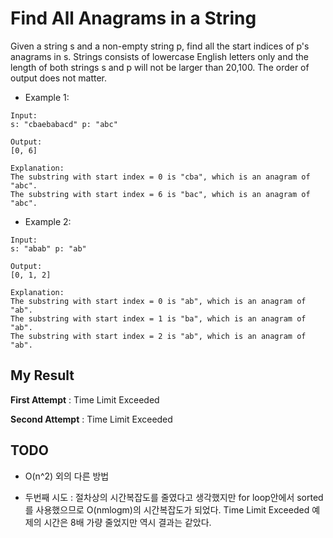 # Find All Anagrams in a String

Given a string s and a non-empty string p, find all the start indices of p's anagrams in s.
Strings consists of lowercase English letters only and the length of both strings s and p will not be larger than 20,100.
The order of output does not matter.

- Example 1:

```
Input:
s: "cbaebabacd" p: "abc"

Output:
[0, 6]

Explanation:
The substring with start index = 0 is "cba", which is an anagram of "abc".
The substring with start index = 6 is "bac", which is an anagram of "abc".
```

- Example 2:

```
Input:
s: "abab" p: "ab"

Output:
[0, 1, 2]

Explanation:
The substring with start index = 0 is "ab", which is an anagram of "ab".
The substring with start index = 1 is "ba", which is an anagram of "ab".
The substring with start index = 2 is "ab", which is an anagram of "ab".
```

## My Result

**First Attempt** : Time Limit Exceeded

**Second Attempt** : Time Limit Exceeded

## TODO

- O(n^2) 외의 다른 방법 

- 두번째 시도 : 절차상의 시간복잡도를 줄였다고 생각했지만 for loop안에서 sorted를 사용했으므로 O(nmlogm)의 시간복잡도가 되었다. Time Limit Exceeded 예제의 시간은 8배 가량 줄었지만 역시 결과는 같았다.
